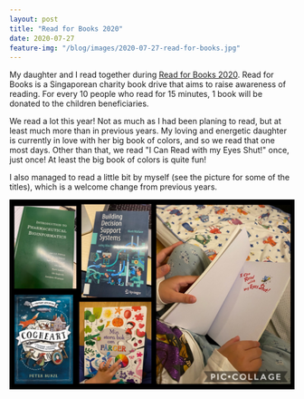 ```yaml
---
layout: post
title: "Read for Books 2020"
date: 2020-07-27
feature-img: "/blog/images/2020-07-27-read-for-books.jpg"
---
```


My daughter and I read together during
[Read for Books 2020](http://www.nationalreadingmovement.sg/read-for-books/).
Read for Books is a Singaporean charity book drive that aims to raise
awareness of reading. For every 10 people who read for 15 minutes, 1
book will be donated to the children beneficiaries.

We read a lot this year! Not as much as I had been planing to read,
but at least much more than in previous years.  My loving and
energetic daughter is currently in love with her big book of colors,
and so we read that one most days. Other than that, we read "I Can
Read with my Eyes Shut!" once, just once! At least the big book of
colors is quite fun!

I also managed to read a little bit by myself (see the picture for
some of the titles), which is a welcome
change from previous years. 

<img src="/blog/images/2020-07-27-read-for-books.jpg" width="600">


